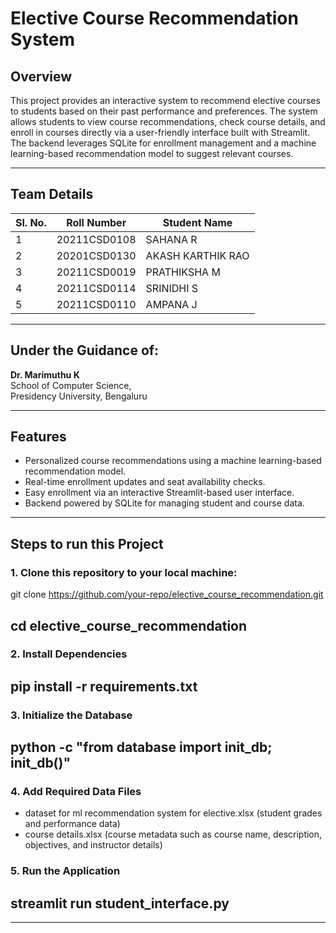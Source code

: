 # Elective Course Recommendation System

## Overview

This project provides an interactive system to recommend elective courses to students based on their past performance and preferences. The system allows students to view course recommendations, check course details, and enroll in courses directly via a user-friendly interface built with Streamlit. The backend leverages SQLite for enrollment management and a machine learning-based recommendation model to suggest relevant courses.

---

## Team Details


| Sl. No. | Roll Number     | Student Name        |
|---------|-----------------|---------------------|
| 1       | 20211CSD0108    | SAHANA R           |
| 2       | 20201CSD0130    | AKASH KARTHIK RAO  |
| 3       | 20211CSD0019    | PRATHIKSHA M       |
| 4       | 20211CSD0114    | SRINIDHI S         |
| 5       | 20211CSD0110    | AMPANA J           |

---

## Under the Guidance of:
**Dr. Marimuthu K**  
School of Computer Science,  
Presidency University, Bengaluru  

---

## Features

- Personalized course recommendations using a machine learning-based recommendation model.
- Real-time enrollment updates and seat availability checks.
- Easy enrollment via an interactive Streamlit-based user interface.
- Backend powered by SQLite for managing student and course data.

---
## Steps to run this Project
### 1. Clone this repository to your local machine:
git clone https://github.com/your-repo/elective_course_recommendation.git

cd elective_course_recommendation
---
### 2. Install Dependencies
pip install -r requirements.txt
---
### 3. Initialize the Database
python -c "from database import init_db; init_db()"
---
### 4. Add Required Data Files
- dataset for ml recommendation system for elective.xlsx (student grades and performance data)
- course details.xlsx (course metadata such as course name, description, objectives, and instructor details)
### 5. Run the Application
streamlit run student_interface.py
---
---



